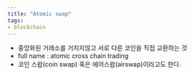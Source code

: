 ```yaml
---
title: "Atomic swap"
tags:
- blockchain
---
```


- 중앙화된 거래소를 거치지않고 서로 다른 코인을 직접 교환하는 것
- full name : atomic cross chain trading
- 코인 스왑(coin swap) 혹은 에어스왑(airswap)이라고도 한다. 